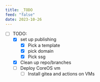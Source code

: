 ```yaml
---
title: _TODO
feed: "false"
date: 2023-10-26
---
```

- [ ] TODO: 
	- [x] set up publishing
		- [x] Pick a template
		- [x] pick domain
		- [x] Pick ssg
	- [x] Clean up repo/branches
	- [ ] Deploy CoreOS vm
		- [ ] Install gitea and actions on VMs 